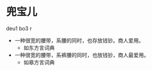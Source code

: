 



# 兜宝儿
deu1 bo3 r
+ 一种很宽的腰带，系腰的同时，也存放钱钞。商人爱用。
  * 如东方言词典
+ 一种很宽的腰带，系裤腰的同时，也放钱钞，商人最爱用。
  * 如皋方言词典
